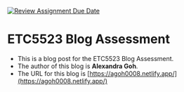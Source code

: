 [![Review Assignment Due Date](https://classroom.github.com/assets/deadline-readme-button-24ddc0f5d75046c5622901739e7c5dd533143b0c8e959d652212380cedb1ea36.svg)](https://classroom.github.com/a/DFPrslu9)

# ETC5523 Blog Assessment

* This is a blog post for the ETC5523 Blog Assessment. 
* The author of this blog is **Alexandra Goh**.
* The URL for this blog is [https://agoh0008.netlify.app/](https://agoh0008.netlify.app/)
